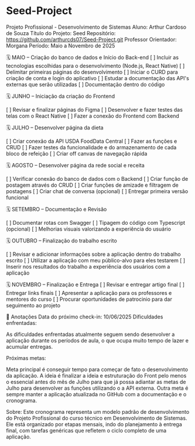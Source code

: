 # Seed-Project

Projeto Profissional - Desenvolvimento de Sistemas
Aluno: Arthur Cardoso de Souza
Título do Projeto: Seed
Repositório: https://github.com/arthurcds07/Seed-Project.git
Professor Orientador: Morgana
Período: Maio a Novembro de 2025

🗓️ MAIO – Criação do banco de dados e Início do Back-end
[ ] Incluir as tecnologias escolhidas para o desenvolvimento (Node.js, React Native)
[ ] Delimitar primeiras páginas do desenvolvimento
[ ] Iniciar o CURD para criação de conta e login do aplicativo
[ ] Estudar a documentação das API's externas que serão utilizadas
[ ] Documentação dentro do código


🗓️ JUNHO – Iniciação da criação do Frontend

[ ] Revisar e finalizar páginas do Figma 
[ ] Desenvolver e fazer testes das telas com o React Native
[ ] Fazer a conexão do Frontend com Backend 

🗓️ JULHO – Desenvolver página da dieta

[ ] Criar conexão da API USDA FoodData Central
[ ] Fazer as funções e CRUD 
[ ] Fazer testes da funcionalidade e do armazenamento de cada bloco de refeição
[ ] Criar off canvas de navegação rápida 

🗓️ AGOSTO – Desenvolver página da rede social e receita

[ ] Verificar conexão do banco de dados com o Backend
[ ] Criar função de postagem através do CRUD
[ ] Criar funções de amizade e filtragem de postagens
[ ] Criar chat de conversa (opcional)
[ ] Entregar primeira versão funcional

🗓️ SETEMBRO – Documentação e Revisão

[ ] Documentar rotas com Swagger 
[ ] Tipagem do código com Typescript (opcional)
[ ] Melhorias visuais valorizando a experiência do usuário

🗓️ OUTUBRO – Finalização do trabalho escrito 

[ ] Revisar e adicionar informações sobre a aplicação dentro do trabalho escrito
[ ] Utilizar a aplicação com meu público-alvo para eles testarem
[ ] Inserir nos resultados do trabalho a experiência dos usuários com a aplicação

🗓️ NOVEMBRO – Finalização e Entrega
[ ] Revisar e entregar artigo final
[ ] Entregar links finais 
[ ] Apresentar a aplicação para os professores e mentores do curso
[ ] Procurar oportunidades de patrocinio para dar seguimento ao projeto


📌 Anotações
Data do próximo check-in: 10/06/2025
Dificuldades enfrentadas:

 As dificuldades enfrentadas atualmente seguem sendo desenvolver a aplicação durante os períodos de aula, o que ocupa muito tempo de lazer e acumular entregas.

Próximas metas:
 
 Meta principal é conseguir tempo para começar de fato o desenvolvimento da aplicação. A ideia é finalizar a ideia e estruturação do Front pelo menos o essencial antes do mês de Julho para que já possa adiantar as metas de Julho para desenvolver as funções utilizando o a API externa. Outra meta é sempre manter a aplicação atualizada no GitHub com a documentação e o cronograma.

Sobre: Este cronograma representa um modelo padrão de desenvolvimento do Projeto Profissional do curso técnico em Desenvolvimento de Sistemas. Ele está organizado por etapas mensais, indo do planejamento à entrega final, com tarefas genéricas que refletem o ciclo completo de uma aplicação.

